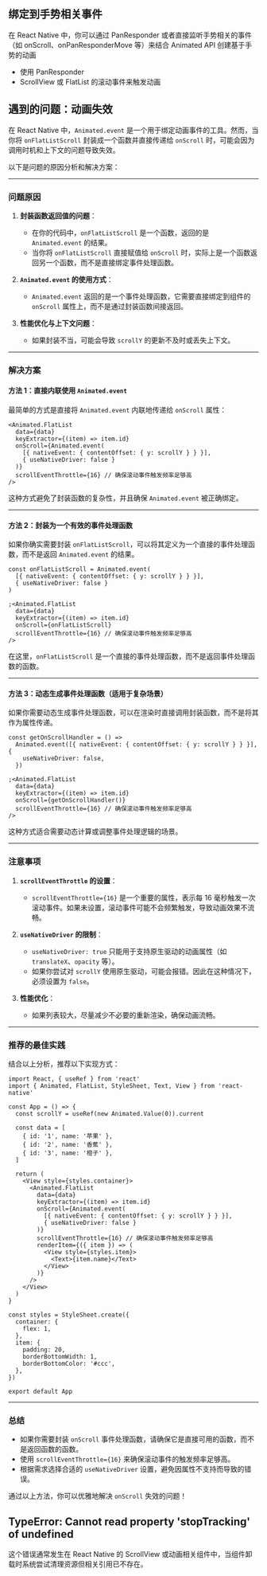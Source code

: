 ## 绑定到手势相关事件

在 React Native 中，你可以通过 PanResponder 或者直接监听手势相关的事件（如 onScroll、onPanResponderMove 等）来结合 Animated API 创建基于手势的动画

- 使用 PanResponder
- ScrollView 或 FlatList 的滚动事件来触发动画

## 遇到的问题：动画失效

在 React Native 中，`Animated.event` 是一个用于绑定动画事件的工具。然而，当你将 `onFlatListScroll` 封装成一个函数并直接传递给 `onScroll` 时，可能会因为调用时机和上下文的问题导致失效。

以下是问题的原因分析和解决方案：

---

### **问题原因**

1. **封装函数返回值的问题**：

   - 在你的代码中，`onFlatListScroll` 是一个函数，返回的是 `Animated.event` 的结果。
   - 当你将 `onFlatListScroll` 直接赋值给 `onScroll` 时，实际上是一个函数返回另一个函数，而不是直接绑定事件处理函数。

2. **`Animated.event` 的使用方式**：

   - `Animated.event` 返回的是一个事件处理函数，它需要直接绑定到组件的 `onScroll` 属性上，而不是通过封装函数间接返回。

3. **性能优化与上下文问题**：
   - 如果封装不当，可能会导致 `scrollY` 的更新不及时或丢失上下文。

---

### **解决方案**

#### 方法 1：直接内联使用 `Animated.event`

最简单的方式是直接将 `Animated.event` 内联地传递给 `onScroll` 属性：

```tsx
<Animated.FlatList
  data={data}
  keyExtractor={(item) => item.id}
  onScroll={Animated.event(
    [{ nativeEvent: { contentOffset: { y: scrollY } } }],
    { useNativeDriver: false }
  )}
  scrollEventThrottle={16} // 确保滚动事件触发频率足够高
/>
```

这种方式避免了封装函数的复杂性，并且确保 `Animated.event` 被正确绑定。

---

#### 方法 2：封装为一个有效的事件处理函数

如果你确实需要封装 `onFlatListScroll`，可以将其定义为一个直接的事件处理函数，而不是返回 `Animated.event` 的结果。

```tsx
const onFlatListScroll = Animated.event(
  [{ nativeEvent: { contentOffset: { y: scrollY } } }],
  { useNativeDriver: false }
)

;<Animated.FlatList
  data={data}
  keyExtractor={(item) => item.id}
  onScroll={onFlatListScroll}
  scrollEventThrottle={16} // 确保滚动事件触发频率足够高
/>
```

在这里，`onFlatListScroll` 是一个直接的事件处理函数，而不是返回事件处理函数的函数。

---

#### 方法 3：动态生成事件处理函数（适用于复杂场景）

如果你需要动态生成事件处理函数，可以在渲染时直接调用封装函数，而不是将其作为属性传递。

```tsx
const getOnScrollHandler = () =>
  Animated.event([{ nativeEvent: { contentOffset: { y: scrollY } } }], {
    useNativeDriver: false,
  })

;<Animated.FlatList
  data={data}
  keyExtractor={(item) => item.id}
  onScroll={getOnScrollHandler()}
  scrollEventThrottle={16} // 确保滚动事件触发频率足够高
/>
```

这种方式适合需要动态计算或调整事件处理逻辑的场景。

---

### **注意事项**

1. **`scrollEventThrottle` 的设置**：

   - `scrollEventThrottle={16}` 是一个重要的属性，表示每 16 毫秒触发一次滚动事件。如果未设置，滚动事件可能不会频繁触发，导致动画效果不流畅。

2. **`useNativeDriver` 的限制**：

   - `useNativeDriver: true` 只能用于支持原生驱动的动画属性（如 `translateX`、`opacity` 等）。
   - 如果你尝试对 `scrollY` 使用原生驱动，可能会报错。因此在这种情况下，必须设置为 `false`。

3. **性能优化**：
   - 如果列表较大，尽量减少不必要的重新渲染，确保动画流畅。

---

### **推荐的最佳实践**

结合以上分析，推荐以下实现方式：

```tsx
import React, { useRef } from 'react'
import { Animated, FlatList, StyleSheet, Text, View } from 'react-native'

const App = () => {
  const scrollY = useRef(new Animated.Value(0)).current

  const data = [
    { id: '1', name: '苹果' },
    { id: '2', name: '香蕉' },
    { id: '3', name: '橙子' },
  ]

  return (
    <View style={styles.container}>
      <Animated.FlatList
        data={data}
        keyExtractor={(item) => item.id}
        onScroll={Animated.event(
          [{ nativeEvent: { contentOffset: { y: scrollY } } }],
          { useNativeDriver: false }
        )}
        scrollEventThrottle={16} // 确保滚动事件触发频率足够高
        renderItem={({ item }) => (
          <View style={styles.item}>
            <Text>{item.name}</Text>
          </View>
        )}
      />
    </View>
  )
}

const styles = StyleSheet.create({
  container: {
    flex: 1,
  },
  item: {
    padding: 20,
    borderBottomWidth: 1,
    borderBottomColor: '#ccc',
  },
})

export default App
```

---

### **总结**

- 如果你需要封装 `onScroll` 事件处理函数，请确保它是直接可用的函数，而不是返回函数的函数。
- 使用 `scrollEventThrottle={16}` 来确保滚动事件的触发频率足够高。
- 根据需求选择合适的 `useNativeDriver` 设置，避免因属性不支持而导致的错误。

通过以上方法，你可以优雅地解决 `onScroll` 失效的问题！

## TypeError: Cannot read property 'stopTracking' of undefined

这个错误通常发生在 React Native 的 ScrollView 或动画相关组件中，当组件卸载时系统尝试清理资源但相关引用已不存在。
